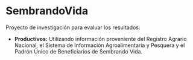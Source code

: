 # SembrandoVida
Proyecto de investigación para evaluar los resultados:
- **Productivos:** Utilizando información proveniente del Registro Agrario Nacional, el Sistema de Información Agroalimentaria y Pesquera y el Padrón Único de Beneficiarios de Sembrando Vida.
